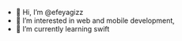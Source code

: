 - 👋 Hi, I’m @efeyagizz
- 👀 I’m interested in web and mobile development,
- 🌱 I’m currently learning swift

<!---
efeyagizz/efeyagizz is a ✨ special ✨ repository because its `README.md` (this file) appears on your GitHub profile.
You can click the Preview link to take a look at your changes.
--->
